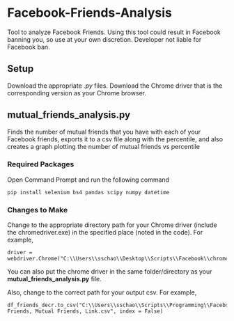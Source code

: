 # Facebook-Friends-Analysis
Tool to analyze Facebook Friends. Using this tool could result in Facebook banning you, so use at your own discretion. Developer not liable for Facebook ban.

## Setup

Download the appropriate *.py* files. Download the Chrome driver that is the corresponding version as your Chrome browser.

## mutual_friends_analysis.py
Finds the number of mutual friends that you have with each of your Facebook friends, exports it to a csv file along with the percentile, and also creates a graph plotting the number of mutual friends vs percentile

### Required Packages
Open Command Prompt and run the following command
```
pip install selenium bs4 pandas scipy numpy datetime
```
### Changes to Make
Change to the appropriate directory path for your Chrome driver (include the chromedriver.exe) in the specified place (noted in the code). For example, 
```
driver = webdriver.Chrome("C:\\Users\\sschao\\Desktop\\Scripts\\Facebook\\chromedriver.exe") 
```
You can also put the chrome driver in the same folder/directory as your **mutual_friends_analysis.py** file. 

Also, change to the correct path for your output csv. For example, 
```
df_friends_decr.to_csv("C:\\Users\\sschao\\Scripts\\Programming\\Facebook\\Facebook Friends, Mutual Friends, Link.csv", index = False)
```
